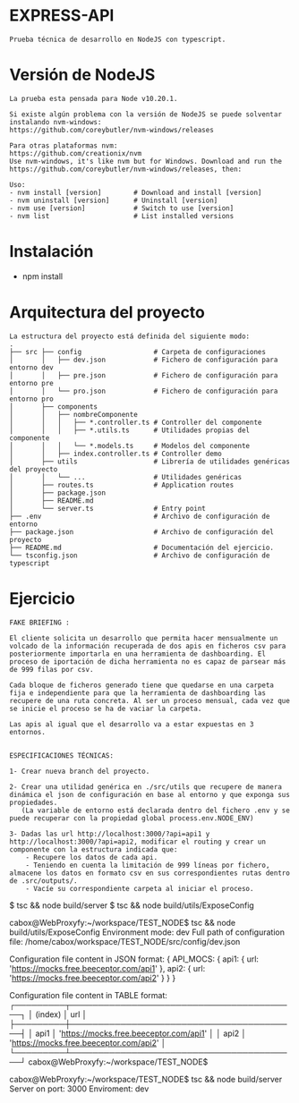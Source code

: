 # EXPRESS-API

    Prueba técnica de desarrollo en NodeJS con typescript. 

# Versión de NodeJS 

    La prueba esta pensada para Node v10.20.1.

    Si existe algún problema con la versión de NodeJS se puede solventar instalando nvm-windows:
    https://github.com/coreybutler/nvm-windows/releases
    
    Para otras plataformas nvm:
    https://github.com/creationix/nvm
    Use nvm-windows, it's like nvm but for Windows. Download and run the https://github.com/coreybutler/nvm-windows/releases, then:

    Uso:
    - nvm install [version]        # Download and install [version]
    - nvm uninstall [version]      # Uninstall [version]
    - nvm use [version]            # Switch to use [version]
    - nvm list                     # List installed versions

# Instalación

  - npm install

# Arquitectura del proyecto

    La estructura del proyecto está definida del siguiente modo:
    .
    ├── src ├── config                  # Carpeta de configuraciones
    │       │   ├── dev.json            # Fichero de configuración para entorno dev
    │       │   ├── pre.json            # Fichero de configuración para entorno pre
    │       │   └── pro.json            # Fichero de configuración para entorno pro
    │       ├── components   
    │       │   ├── nombreComponente
    │       │   │   ├── *.controller.ts # Controller del componente
    │       │   │   ├── *.utils.ts      # Utilidades propias del componente
    │       │   │   └── *.models.ts     # Modelos del componente
    │       │   ├── index.controller.ts # Controller demo
    │       ├── utils                   # Librería de utilidades genéricas del proyecto
    │       │   └── ...                 # Utilidades genéricas
    │       ├── routes.ts               # Application routes
    │       ├── package.json           
    │       ├── README.md         
    │       └── server.ts               # Entry point
    ├── .env                            # Archivo de configuración de entorno
    ├── package.json                    # Archivo de configuración del proyecto
    ├── README.md                       # Documentación del ejercicio.
    └── tsconfig.json                   # Archivo de configuración de typescript

# Ejercicio

    FAKE BRIEFING :
    
    El cliente solicita un desarrollo que permita hacer mensualmente un volcado de la información recuperada de dos apis en ficheros csv para posteriormente importarla en una herramienta de dashboarding. El proceso de iportación de dicha herramienta no es capaz de parsear más de 999 filas por csv.

    Cada bloque de ficheros generado tiene que quedarse en una carpeta fija e independiente para que la herramienta de dashboarding las recupere de una ruta concreta. Al ser un proceso mensual, cada vez que se inicie el proceso se ha de vaciar la carpeta.

    Las apis al igual que el desarrollo va a estar expuestas en 3 entornos.

    
    ESPECIFICACIONES TÉCNICAS:

    1- Crear nueva branch del proyecto.

    2- Crear una utilidad genérica en ./src/utils que recupere de manera dinámica el json de configuración en base al entorno y que exponga sus propiedades.
       (La variable de entorno está declarada dentro del fichero .env y se puede recuperar con la propiedad global process.env.NODE_ENV)

    3- Dadas las url http://localhost:3000/?api=api1 y http://localhost:3000/?api=api2, modificar el routing y crear un componente con la estructura indicada que: 
        - Recupere los datos de cada api.
        - Teniendo en cuenta la limitación de 999 líneas por fichero, almacene los datos en formato csv en sus correspondientes rutas dentro de .src/outputs/.
        - Vacíe su correspondiente carpeta al iniciar el proceso.




$ tsc && node build/server
$ tsc && node build/utils/ExposeConfig




cabox@WebProxyfy:~/workspace/TEST_NODE$ tsc && node build/utils/ExposeConfig
Environment mode: dev
Full path of configuration file: /home/cabox/workspace/TEST_NODE/src/config/dev.json


Configuration file content in JSON format:
{ API_MOCS:
   { api1: { url: 'https://mocks.free.beeceptor.com/api1' },
     api2: { url: 'https://mocks.free.beeceptor.com/api2' } } }


Configuration file content in TABLE format:
┌─────────┬─────────────────────────────────────────┐
│ (index) │                   url                   │
├─────────┼─────────────────────────────────────────┤
│  api1   │ 'https://mocks.free.beeceptor.com/api1' │
│  api2   │ 'https://mocks.free.beeceptor.com/api2' │
└─────────┴─────────────────────────────────────────┘
cabox@WebProxyfy:~/workspace/TEST_NODE$
        
        
cabox@WebProxyfy:~/workspace/TEST_NODE$ tsc && node build/server
Server on port: 3000
Enviroment: dev